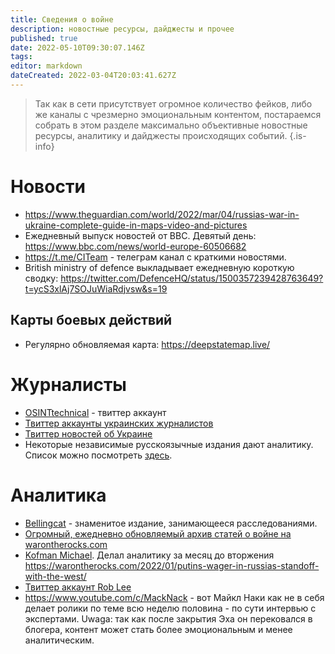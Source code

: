 ```yaml
---
title: Сведения о войне
description: новостные ресурсы, дайджесты и прочее
published: true
date: 2022-05-10T09:30:07.146Z
tags: 
editor: markdown
dateCreated: 2022-03-04T20:03:41.627Z
---
```


> Так как в сети присутствует огромное количество фейков, либо же каналы с чрезмерно эмоциональным контентом, постараемся собрать в этом разделе максимально объективные новостные ресурсы, аналитику и дайджесты происходящих событий.
{.is-info}

# Новости

* https://www.theguardian.com/world/2022/mar/04/russias-war-in-ukraine-complete-guide-in-maps-video-and-pictures
* Ежедневный выпуск новостей от BBC. Девятый день: https://www.bbc.com/news/world-europe-60506682
* https://t.me/CITeam - телеграм канал с краткими новостями.
* British ministry of defence выкладывает ежедневную короткую сводку: https://twitter.com/DefenceHQ/status/1500357239428763649?t=ycS3xlAj7SOJuWiaRdjvsw&s=19

## Карты боевых действий
* Регулярно обновляемая карта: https://deepstatemap.live/

# Журналисты
* [OSINTtechnical](https://twitter.com/Osinttechnical) - твиттер аккаунт
* [Твиттер аккаунты украинских журналистов](https://twitter.com/i/lists/1497499544950644746)
* [Твиттер новостей об Украине](https://twitter.com/i/lists/1498457571216134144)
* Некоторые независимые русскоязычные издания дают аналитику. Список можно посмотреть [здесь](/journalism).

# Аналитика
* [Bellingcat](https://www.bellingcat.com/category/news/?fwp_tags=ukraine%2Crussia) - знаменитое издание, занимающееся расследованиями.
* [Огромный, ежедневно обновляемый архив статей о войне на warontherocks.com](https://warontherocks.com/understanding-the-russo-ukrainian-war-a-guide-from-war-on-the-rocks/)
* [Kofman Michael](https://twitter.com/KofmanMichael). Делал аналитику за месяц до вторжения https://warontherocks.com/2022/01/putins-wager-in-russias-standoff-with-the-west/
* [Твиттер аккаунт Rob Lee](https://twitter.com/RALee85)
* https://www.youtube.com/c/MackNack - вот Майкл Наки как не в себя делает ролики по теме всю неделю
половина - по сути интервью с экспертами. Uwaga: так как после закрытия Эха он перековался в блогера, контент может стать более эмоциональным и менее аналитическим.